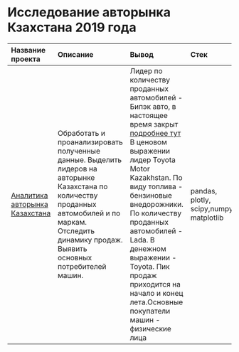 # Исследование авторынка Кзахстана 2019 года

| Название проекта | Описание | Вывод| Стек|
| :-------- | :----------- |:----------- | :-----------|
|[Аналитика авторынка Казахстана](https://github.com/Polinailinet/Auto_market_KZ/blob/main/Auto_KZ_2019.ipynb)  | Обработать и проанализировать полученные данные. Выделить лидеров на авторынке Казахстана по количеству проданных автомобилей и по маркам. Отследить динамику продаж. Выявить основных потребителей машин. |Лидер по количеству проданных автомобилей - Бипэк авто, в настоящее время закрыт [подробнее тут](https://www.gazeta.ru/auto/2021/09/27_a_14024917.shtml)  В ценовом выражении лидер Toyota Motor Kazakhstan.  По виду топлива - бензиновые внедорожники.  По количеству проданных автомобилей - Lada. В денежном выражении -  Toyota. Пик продаж приходится на начало и конец лета.Основные покупатели машин - физические лица| pandas, plotly, scipy,numpy, matplotlib|
